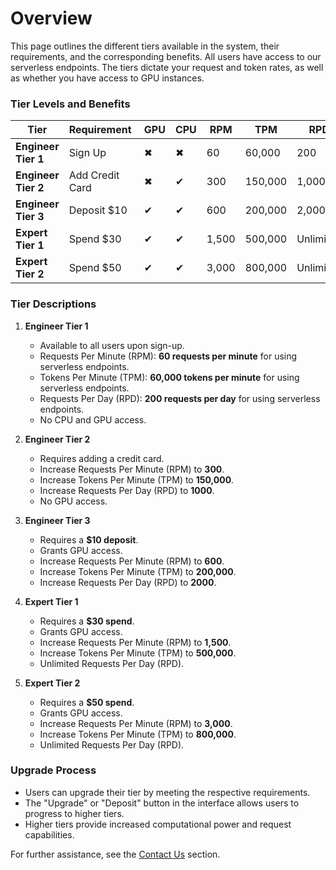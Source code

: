# Overview

This page outlines the different tiers available in the system, their requirements, and the corresponding benefits. All
users have access to our serverless endpoints. The tiers dictate your request and token rates, as well as
whether you have access to GPU instances.

### **Tier Levels and Benefits**


| **Tier**            | **Requirement**&nbsp;| **GPU** | **CPU** | **RPM** | **TPM** | **RPD**   |
|---------------------|-----------------|---------|---------|---------|---------|-----------|
| **Engineer Tier 1** | Sign Up         | ✖       | ✖       | 60      | 60,000  | 200       |
| **Engineer Tier 2** | Add Credit Card | ✖       | ✔       | 300     | 150,000 | 1,000     |
| **Engineer Tier 3** | Deposit $10     | ✔       | ✔       | 600     | 200,000 | 2,000     |
| **Expert Tier 1**   | Spend $30       | ✔       | ✔       | 1,500   | 500,000 | Unlimited |
| **Expert Tier 2**   | Spend $50       | ✔       | ✔       | 3,000   | 800,000 | Unlimited |



### **Tier Descriptions**

1. **Engineer Tier 1**
   - Available to all users upon sign-up.
   - Requests Per Minute (RPM): **60 requests per minute** for using serverless endpoints.
   - Tokens Per Minute (TPM): **60,000 tokens per minute** for using serverless endpoints.
   - Requests Per Day (RPD): **200 requests per day** for using serverless endpoints.
   - No CPU and GPU access.

2. **Engineer Tier 2**
   - Requires adding a credit card.
   - Increase Requests Per Minute (RPM) to **300**.
   - Increase Tokens Per Minute (TPM) to **150,000**.
   - Increase Requests Per Day (RPD) to **1000**.
   - No GPU access.

3. **Engineer Tier 3**
   - Requires a **$10 deposit**.
   - Grants GPU access.
   - Increase Requests Per Minute (RPM) to **600**.
   - Increase Tokens Per Minute (TPM) to **200,000**.
   - Increase Requests Per Day (RPD) to **2000**.

4. **Expert Tier 1**
   - Requires a **$30 spend**.
   - Grants GPU access.
   - Increase Requests Per Minute (RPM) to **1,500**.
   - Increase Tokens Per Minute (TPM) to **500,000**.
   - Unlimited Requests Per Day (RPD).

5. **Expert Tier 2**
   - Requires a **$50 spend**.
   - Grants GPU access.
   - Increase Requests Per Minute (RPM) to **3,000**.
   - Increase Tokens Per Minute (TPM) to **800,000**.
   - Unlimited Requests Per Day (RPD).

### **Upgrade Process**
- Users can upgrade their tier by meeting the respective requirements.
- The "Upgrade" or "Deposit" button in the interface allows users to progress to higher tiers.
- Higher tiers provide increased computational power and request capabilities.

For further assistance, see the [Contact Us](../Contact_Us/README.md) section.
